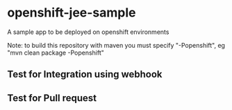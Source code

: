 openshift-jee-sample
====================

A sample app to be deployed on openshift environments

Note: to build this repository with maven you must specify "-Popenshift", eg "mvn clean package -Popenshift"

## Test for Integration using webhook

## Test for Pull request
